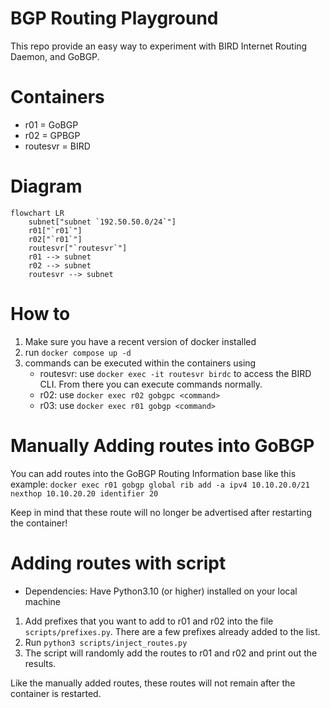 # BGP Routing Playground
This repo provide an easy way to experiment with BIRD Internet Routing Daemon, and GoBGP. 

# Containers
- r01 = GoBGP
- r02 = GPBGP
- routesvr = BIRD

# Diagram

```mermaid
flowchart LR
    subnet["subnet `192.50.50.0/24`"]
    r01["`r01`"]
    r02["`r01`"]
    routesvr["`routesvr`"]
    r01 --> subnet 
    r02 --> subnet
    routesvr --> subnet 
```

# How to 
1. Make sure you have a recent version of docker installed
2. run `docker compose up -d` 
3. commands can be executed within the containers using
   - routesvr: use `docker exec -it routesvr birdc` to access the BIRD CLI. From there you can execute commands normally. 
   - r02: use `docker exec r02 gobgpc <command>`
   - r03: use `docker exec r01 gobgp <command>`

# Manually Adding routes into GoBGP 
You can add routes into the GoBGP Routing Information base like this
example:
`docker exec r01 gobgp global rib add -a ipv4 10.10.20.0/21 nexthop 10.10.20.20 identifier 20`

Keep in mind that these route will no longer be advertised after restarting the container!

# Adding routes with script
- Dependencies: Have Python3.10 (or higher) installed on your local machine
1. Add prefixes that you want to add to r01 and r02 into the file `scripts/prefixes.py`. There are a few prefixes already added to the list.
2. Run `python3 scripts/inject_routes.py` 
3. The script will randomly add the routes to r01 and r02 and print out the results. 

Like the manually added routes, these routes will not remain after the container is restarted. 


